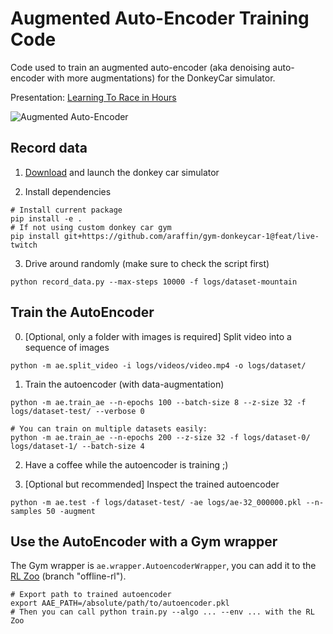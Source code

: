 # Augmented Auto-Encoder Training Code

Code used to train an augmented auto-encoder (aka denoising auto-encoder with more augmentations) for the DonkeyCar simulator.

Presentation: [Learning To Race in Hours](https://araffin.github.io/talk/learning-race/)

![Augmented Auto-Encoder](https://araffin.github.io/slides/rlvs-tips-tricks/images/car/race_auto_encoder.png)

## Record data

1. [Download](https://github.com/tawnkramer/gym-donkeycar/releases) and launch the donkey car simulator

2. Install dependencies
```
# Install current package
pip install -e .
# If not using custom donkey car gym
pip install git+https://github.com/araffin/gym-donkeycar-1@feat/live-twitch
```

3. Drive around randomly (make sure to check the script first)

```
python record_data.py --max-steps 10000 -f logs/dataset-mountain
```

## Train the AutoEncoder

0. [Optional, only a folder with images is required] Split video into a sequence of images
```
python -m ae.split_video -i logs/videos/video.mp4 -o logs/dataset/
```

1. Train the autoencoder (with data-augmentation)
```
python -m ae.train_ae --n-epochs 100 --batch-size 8 --z-size 32 -f logs/dataset-test/ --verbose 0

# You can train on multiple datasets easily:
python -m ae.train_ae --n-epochs 200 --z-size 32 -f logs/dataset-0/ logs/dataset-1/ --batch-size 4
```

2. Have a coffee while the autoencoder is training ;)


3. [Optional but recommended] Inspect the trained autoencoder

```
python -m ae.test -f logs/dataset-test/ -ae logs/ae-32_000000.pkl --n-samples 50 -augment
```


## Use the AutoEncoder with a Gym wrapper

The Gym wrapper is `ae.wrapper.AutoencoderWrapper`, you can add it to the [RL Zoo](https://github.com/DLR-RM/rl-baselines3-zoo) (branch "offline-rl").

```
# Export path to trained autoencoder
export AAE_PATH=/absolute/path/to/autoencoder.pkl
# Then you can call python train.py --algo ... --env ... with the RL Zoo
```
